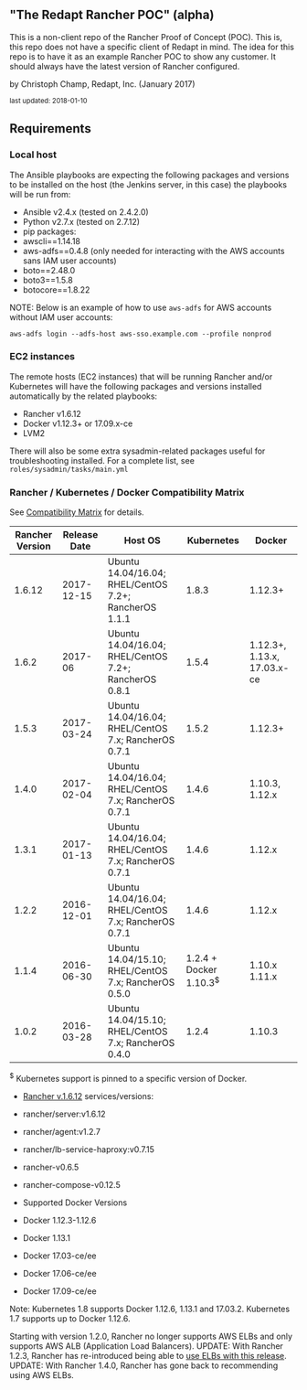 ## "The Redapt Rancher POC" (alpha)
This is a non-client repo of the Rancher Proof of Concept (POC). This is, this repo does not have a specific client of Redapt in mind. The idea for this repo is to have it as an example Rancher POC to show any customer. It should always have the latest version of Rancher configured.

by Christoph Champ, Redapt, Inc. (January 2017)
<p><small>last updated: 2018-01-10</small></p>

## Requirements

### Local host
The Ansible playbooks are expecting the following packages and versions to be installed on the host (the Jenkins server, in this case) the playbooks will be run from:
* Ansible v2.4.x (tested on 2.4.2.0)
* Python v2.7.x (tested on 2.7.12)
* pip packages:
 * awscli==1.14.18
 * aws-adfs==0.4.8 (only needed for interacting with the AWS accounts sans IAM user accounts)
 * boto==2.48.0
 * boto3==1.5.8
 * botocore==1.8.22

NOTE: Below is an example of how to use `aws-adfs` for AWS accounts without IAM user accounts:
```
aws-adfs login --adfs-host aws-sso.example.com --profile nonprod
```

### EC2 instances
The remote hosts (EC2 instances) that will be running Rancher and/or Kubernetes will have the following packages and versions installed automatically by the related playbooks:
* Rancher v1.6.12
* Docker v1.12.3+ or 17.09.x-ce
* LVM2

There will also be some extra sysadmin-related packages useful for troubleshooting installed. For a complete list, see `roles/sysadmin/tasks/main.yml`

### Rancher / Kubernetes / Docker Compatibility Matrix

See [Compatibility Matrix](http://rancher.com/support-maintenance-terms/) for details.

| Rancher Version | Release Date | Host OS                                               | Kubernetes     | Docker         |
|-----------------|--------------|-------------------------------------------------------|----------------|----------------|
| 1.6.12          | 2017-12-15   | Ubuntu 14.04/16.04; RHEL/CentOS 7.2+; RancherOS 1.1.1 | 1.8.3          | 1.12.3+        |
| 1.6.2           | 2017-06      | Ubuntu 14.04/16.04; RHEL/CentOS 7.2+; RancherOS 0.8.1 | 1.5.4          | 1.12.3+, 1.13.x, 17.03.x-ce |
| 1.5.3           | 2017-03-24   | Ubuntu 14.04/16.04; RHEL/CentOS 7.x; RancherOS 0.7.1  | 1.5.2          | 1.12.3+        |
| 1.4.0           | 2017-02-04   | Ubuntu 14.04/16.04; RHEL/CentOS 7.x; RancherOS 0.7.1  | 1.4.6          | 1.10.3, 1.12.x |
| 1.3.1           | 2017-01-13   | Ubuntu 14.04/16.04; RHEL/CentOS 7.x; RancherOS 0.7.1  | 1.4.6          | 1.12.x         |
| 1.2.2           | 2016-12-01   | Ubuntu 14.04/16.04; RHEL/CentOS 7.x; RancherOS 0.7.1  | 1.4.6          | 1.12.x         |
| 1.1.4           | 2016-06-30   | Ubuntu 14.04/15.10; RHEL/CentOS 7.x; RancherOS 0.5.0  | 1.2.4 + Docker 1.10.3<sup>$</sup> | 1.10.x 1.11.x |
| 1.0.2           | 2016-03-28   | Ubuntu 14.04/15.10; RHEL/CentOS 7.x; RancherOS 0.4.0  | 1.2.4          | 1.10.3         |

<sup>$</sup> Kubernetes support is pinned to a specific version of Docker.

* [Rancher v.1.6.12](https://github.com/rancher/rancher/releases/tag/v1.6.12) services/versions:
 * rancher/server:v1.6.12
 * rancher/agent:v1.2.7
 * rancher/lb-service-haproxy:v0.7.15
 * rancher-v0.6.5
 * rancher-compose-v0.12.5

* Supported Docker Versions
 * Docker 1.12.3-1.12.6
 * Docker 1.13.1
 * Docker 17.03-ce/ee
 * Docker 17.06-ce/ee
 * Docker 17.09-ce/ee

Note: Kubernetes 1.8 supports Docker 1.12.6, 1.13.1 and 17.03.2. Kubernetes 1.7 supports up to Docker 1.12.6.

Starting with version 1.2.0, Rancher no longer supports AWS ELBs and only supports AWS ALB (Application Load Balancers). UPDATE: With Rancher 1.2.3, Rancher has re-introduced being able to [use ELBs with this release](http://docs.rancher.com/rancher/v1.2/en/installing-rancher/installing-server/#elb). UPDATE: With Rancher 1.4.0, Rancher has gone back to recommending using AWS ELBs.

